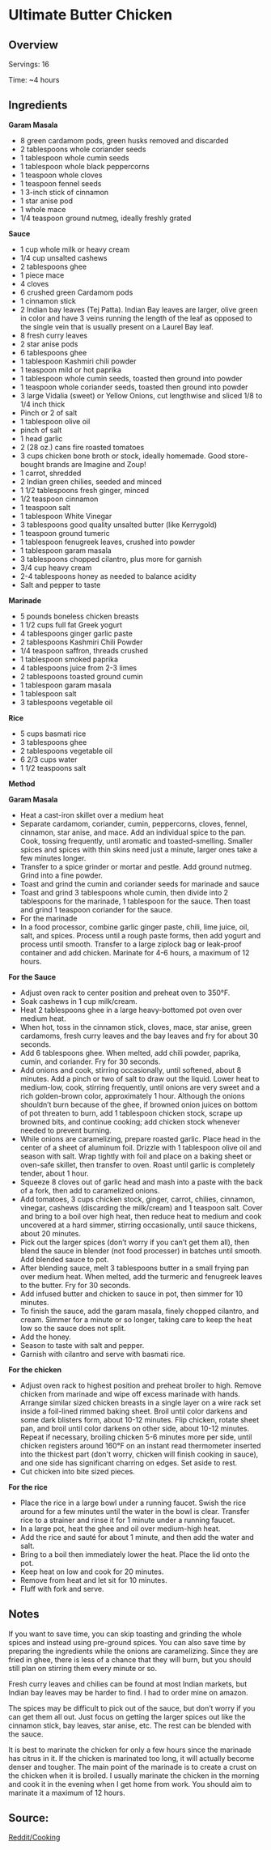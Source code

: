 
# Ultimate Butter Chicken

## Overview

Servings: 16

Time: ~4 hours

## Ingredients

**Garam Masala**

* 8 green cardamom pods, green husks removed and discarded
* 2 tablespoons whole coriander seeds
* 1 tablespoon whole cumin seeds
* 1 tablespoon whole black peppercorns
* 1 teaspoon whole cloves
* 1 teaspoon fennel seeds
* 1 3-inch stick of cinnamon
* 1 star anise pod
* 1 whole mace
* 1/4 teaspoon ground nutmeg, ideally freshly grated

**Sauce**

* 1 cup whole milk or heavy cream
* 1/4 cup unsalted cashews
* 2 tablespoons ghee
* 1 piece mace
* 4 cloves
* 6 crushed green Cardamom pods
* 1 cinnamon stick
* 2 Indian bay leaves (Tej Patta). Indian Bay leaves are larger, olive green in color and have 3 veins running the length of the leaf as opposed to the single vein that is usually present on a Laurel Bay leaf.
* 8 fresh curry leaves
* 2 star anise pods
* 6 tablespoons ghee
* 1 tablespoon Kashmiri chili powder
* 1 teaspoon mild or hot paprika
* 1 tablespoon whole cumin seeds, toasted then ground into powder
* 1 teaspoon whole coriander seeds, toasted then ground into powder
* 3 large Vidalia (sweet) or Yellow Onions, cut lengthwise and sliced 1/8 to 1/4 inch thick
* Pinch or 2 of salt
* 1 tablespoon olive oil
* pinch of salt
* 1 head garlic
* 2 (28 oz.) cans fire roasted tomatoes
* 3 cups chicken bone broth or stock, ideally homemade. Good store-bought brands are Imagine and Zoup!
* 1 carrot, shredded
* 2 Indian green chilies, seeded and minced
* 1 1/2 tablespoons fresh ginger, minced
* 1/2 teaspoon cinnamon
* 1 teaspoon salt
* 1 tablespoon White Vinegar
* 3 tablespoons good quality unsalted butter (like Kerrygold)
* 1 teaspoon ground tumeric
* 1 tablespoon fenugreek leaves, crushed into powder
* 1 tablespoon garam masala
* 3 tablespoons chopped cilantro, plus more for garnish
* 3/4 cup heavy cream
* 2-4 tablespoons honey as needed to balance acidity
* Salt and pepper to taste

**Marinade**

* 5 pounds boneless chicken breasts
* 1 1/2 cups full fat Greek yogurt
* 4 tablespoons ginger garlic paste
* 2 tablespoons Kashmiri Chili Powder
* 1/4 teaspoon saffron, threads crushed
* 1 tablespoon smoked paprika
* 4 tablespoons juice from 2-3 limes
* 2 tablespoons toasted ground cumin
* 1 tablespoon garam masala
* 1 tablespoon salt
* 3 tablespoons vegetable oil

**Rice**

* 5 cups basmati rice
* 3 tablespoons ghee
* 2 tablespoons vegetable oil
* 6 2/3 cups water
* 1 1/2 teaspoons salt

**Method**

**Garam Masala**

* Heat a cast-iron skillet over a medium heat
* Separate cardamom, coriander, cumin, peppercorns, cloves, fennel, cinnamon, star anise, and mace. Add an individual spice to the pan. Cook, tossing frequently, until aromatic and toasted-smelling. Smaller spices and spices with thin skins need just a minute, larger ones take a few minutes longer.
* Transfer to a spice grinder or mortar and pestle. Add ground nutmeg. Grind into a fine powder.
* Toast and grind the cumin and coriander seeds for marinade and sauce
* Toast and grind 3 tablespoons whole cumin, then divide into 2 tablespoons for the marinade, 1 tablespoon for the sauce. Then toast and grind 1 teaspoon coriander for the sauce.
* For the marinade
* In a food processor, combine garlic ginger paste, chili, lime juice, oil, salt, and spices. Process until a rough paste forms, then add yogurt and process until smooth. Transfer to a large ziplock bag or leak-proof container and add chicken. Marinate for 4-6 hours, a maximum of 12 hours.

**For the Sauce**

* Adjust oven rack to center position and preheat oven to 350°F.
* Soak cashews in 1 cup milk/cream.
* Heat 2 tablespoons ghee in a large heavy-bottomed pot oven over medium heat.
* When hot, toss in the cinnamon stick, cloves, mace, star anise, green cardamoms, fresh curry leaves and the bay leaves and fry for about 30 seconds.
* Add 6 tablespoons ghee. When melted, add chili powder, paprika, cumin, and coriander. Fry for 30 seconds.
* Add onions and cook, stirring occasionally, until softened, about 8 minutes. Add a pinch or two of salt to draw out the liquid. Lower heat to medium-low, cook, stirring frequently, until onions are very sweet and a rich golden-brown color, approximately 1 hour. Although the onions shouldn’t burn because of the ghee, if browned onion juices on bottom of pot threaten to burn, add 1 tablespoon chicken stock, scrape up browned bits, and continue cooking; add chicken stock whenever needed to prevent burning.
* While onions are caramelizing, prepare roasted garlic. Place head in the center of a sheet of aluminum foil. Drizzle with 1 tablespoon olive oil and season with salt. Wrap tightly with foil and place on a baking sheet or oven-safe skillet, then transfer to oven. Roast until garlic is completely tender, about 1 hour.
* Squeeze 8 cloves out of garlic head and mash into a paste with the back of a fork, then add to caramelized onions.
* Add tomatoes, 3 cups chicken stock, ginger, carrot, chilies, cinnamon, vinegar, cashews (discarding the milk/cream) and 1 teaspoon salt. Cover and bring to a boil over high heat, then reduce heat to medium and cook uncovered at a hard simmer, stirring occasionally, until sauce thickens, about 20 minutes.
* Pick out the larger spices (don’t worry if you can’t get them all), then blend the sauce in blender (not food processer) in batches until smooth. Add blended sauce to pot.
* After blending sauce, melt 3 tablespoons butter in a small frying pan over medium heat. When melted, add the turmeric and fenugreek leaves to the butter. Fry for 30 seconds.
* Add infused butter and chicken to sauce in pot, then simmer for 10 minutes.
* To finish the sauce, add the garam masala, finely chopped cilantro, and cream. Simmer for a minute or so longer, taking care to keep the heat low so the sauce does not split.
* Add the honey.
* Season to taste with salt and pepper.
* Garnish with cilantro and serve with basmati rice.

**For the chicken**

* Adjust oven rack to highest position and preheat broiler to high. Remove chicken from marinade and wipe off excess marinade with hands. Arrange similar sized chicken breasts in a single layer on a wire rack set inside a foil-lined rimmed baking sheet. Broil until color darkens and some dark blisters form, about 10-12 minutes. Flip chicken, rotate sheet pan, and broil until color darkens on other side, about 10-12 minutes. Repeat if necessary, broiling chicken 5-6 minutes more per side, until chicken registers around 160°F on an instant read thermometer inserted into the thickest part (don't worry, chicken will finish cooking in sauce), and one side has significant charring on edges. Set aside to rest.
* Cut chicken into bite sized pieces.

**For the rice**

* Place the rice in a large bowl under a running faucet. Swish the rice around for a few minutes until the water in the bowl is clear. Transfer rice to a strainer and rinse it for 1 minute under a running faucet.
* In a large pot, heat the ghee and oil over medium-high heat.
* Add the rice and sauté for about 1 minute, and then add the water and salt.
* Bring to a boil then immediately lower the heat. Place the lid onto the pot.
* Keep heat on low and cook for 20 minutes.
* Remove from heat and let sit for 10 minutes.
* Fluff with fork and serve.

## Notes

If you want to save time, you can skip toasting and grinding the whole spices and instead using pre-ground spices. You can also save time by preparing the ingredients while the onions are caramelizing. Since they are fried in ghee, there is less of a chance that they will burn, but you should still plan on stirring them every minute or so.

Fresh curry leaves and chilies can be found at most Indian markets, but Indian bay leaves may be harder to find. I had to order mine on amazon.

The spices may be difficult to pick out of the sauce, but don’t worry if you can get them all out. Just focus on getting the larger spices out like the cinnamon stick, bay leaves, star anise, etc. The rest can be blended with the sauce.

It is best to marinate the chicken for only a few hours since the marinade has citrus in it. If the chicken is marinated too long, it will actually become denser and tougher. The main point of the marinade is to create a crust on the chicken when it is broiled. I usually marinate the chicken in the morning and cook it in the evening when I get home from work. You should aim to marinate it a maximum of 12 hours.

## Source:

[Reddit/Cooking](https://old.reddit.com/r/Cooking/comments/f1r1l3/update_ultimate_butter_chicken/)
